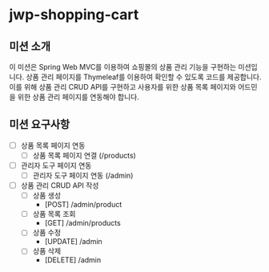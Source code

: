 # jwp-shopping-cart

## 미션 소개

이 미션은 Spring Web MVC를 이용하여 쇼핑몰의 상품 관리 기능을 구현하는 미션입니다.
상품 관리 페이지를 Thymeleaf를 이용하여 확인할 수 있도록 코드를 제공합니다.
이를 위해 상품 관리 CRUD API를 구현하고 사용자를 위한 상품 목록 페이지와 어드민을 위한 상품 관리 페이지를 연동해야 합니다.

## 미션 요구사항

- [ ] 상품 목록 페이지 연동
    - [ ] 상품 목록 페이지 연결 (/products)
- [ ] 관리자 도구 페이지 연동
    - [ ] 관리자 도구 페이지 연동 (/admin)
- [ ] 상품 관리 CRUD API 작성
    - [ ] 상품 생성
        - [POST] /admin/product
    - [ ] 상품 목록 조회
        - [GET] /admin/products
    - [ ] 상품 수정
        - [UPDATE] /admin
    - [ ] 상품 삭제
        - [DELETE] /admin
